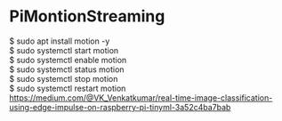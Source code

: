 # PiMontionStreaming
$ sudo apt install motion -y \
$ sudo systemctl start motion \
$ sudo systemctl enable motion \
$ sudo systemctl status motion \
$ sudo systemctl stop motion \
$ sudo systemctl restart motion \
https://medium.com/@VK_Venkatkumar/real-time-image-classification-using-edge-impulse-on-raspberry-pi-tinyml-3a52c4ba7bab
